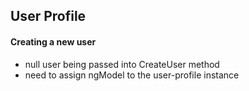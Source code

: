 ## User Profile
#### Creating a new user
* null user being passed into CreateUser method
* need to assign ngModel to the user-profile instance
